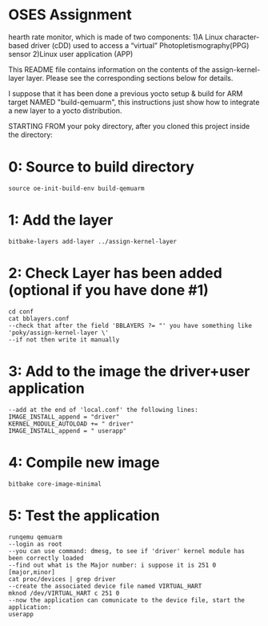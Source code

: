 # OSES Assignment
 hearth rate monitor, which is made of two components:
 1)A Linux character-based driver (cDD) used to access a “virtual” Photopletismography(PPG) sensor
 2)Linux user application (APP)

This README file contains information on the contents of the assign-kernel-layer layer.
Please see the corresponding sections below for details.

I suppose that it has been done a previous yocto setup & build for ARM target NAMED "build-qemuarm",
this instructions just show how to integrate a new layer to a yocto distribution.

STARTING FROM your poky directory, after you cloned this project inside the directory:

# 0: Source to build directory
    source oe-init-build-env build-qemuarm
    
# 1: Add the layer
    bitbake-layers add-layer ../assign-kernel-layer
    
# 2: Check Layer has been added (optional if you have done #1)
    cd conf
    cat bblayers.conf
    --check that after the field 'BBLAYERS ?= "' you have something like 'poky/assign-kernel-layer \'
    --if not then write it manually
    
# 3: Add to the image the driver+user application
    --add at the end of 'local.conf' the following lines:
    IMAGE_INSTALL_append = "driver"
    KERNEL_MODULE_AUTOLOAD += " driver"
    IMAGE_INSTALL_append = " userapp"

# 4: Compile new image
    bitbake core-image-minimal
    
# 5: Test the application
    runqemu qemuarm
    --login as root
    --you can use command: dmesg, to see if 'driver' kernel module has been correctly loaded
    --find out what is the Major number: i suppose it is 251 0 [major,minor]
    cat proc/devices | grep driver
    --create the associated device file named VIRTUAL_HART
    mknod /dev/VIRTUAL_HART c 251 0
    --now the application can comunicate to the device file, start the application:
    userapp
